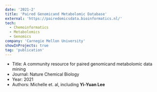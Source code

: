 ```yaml
---
date: '2021-2'
title: 'Paired Genomicand Metabolomic Database'
external: 'https://pairedomicsdata.bioinformatics.nl/'
tech:
  - Chemoinformatics
  - Metabolomics
  - Genomics
company: 'Carnegie Mellon University'
showInProjects: true 
tag: 'publication'
---
```


- Title: A community resource for paired genomicand metabolomic data mining
- Journal: Nature Chemical Biology
- Year: 2021
- Authors: Michelle et. al, including <b>Yi-Yuan Lee</b>
